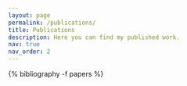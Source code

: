 ```yaml
---
layout: page
permalink: /publications/
title: Publications
description: Here you can find my published work.
nav: true
nav_order: 2
---
```


<!-- _pages/publications.md -->
<div class="publications">

{% bibliography -f papers %}

</div>